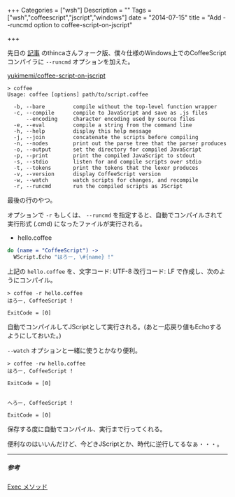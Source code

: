 +++
Categories = ["wsh"]
Description = ""
Tags = ["wsh","coffeescript","jscript","windows"]
date =  "2014-07-15"
title = "Add --runcmd option to coffee-script-on-jscript"

+++

先日の [記事](http://yukimemi.github.io/posts/2014-07-14_CoffeeScript%20on%20Windows%20as%20wsh.html) のthincaさんフォーク版、僕々仕様のWindows上でのCoffeeScriptコンパイラに `--runcmd` オプションを加えた。

[yukimemi/coffee-script-on-jscript](https://github.com/yukimemi/coffee-script-on-jscript)

```dosbatch
> coffee
Usage: coffee [options] path/to/script.coffee

  -b, --bare         compile without the top-level function wrapper
  -c, --compile      compile to JavaScript and save as .js files
      --encoding     character encoding used by source files
  -e, --eval         compile a string from the command line
  -h, --help         display this help message
  -j, --join         concatenate the scripts before compiling
  -n, --nodes        print out the parse tree that the parser produces
  -o, --output       set the directory for compiled JavaScript
  -p, --print        print the compiled JavaScript to stdout
  -s, --stdio        listen for and compile scripts over stdio
  -t, --tokens       print the tokens that the lexer produces
  -v, --version      display CoffeeScript version
  -w, --watch        watch scripts for changes, and recompile
  -r, --runcmd       run the compiled scripts as JScript
```

最後の行のやつ。

オプションで `-r` もしくは、 `--runcmd` を指定すると、自動でコンパイルされて実行形式 (\.cmd) になったファイルが実行される。

- hello.coffee

```coffeescript
do (name = "CoffeeScript") ->
  WScript.Echo "はろー, \#{name} !"
```

上記の ```hello.coffee``` を、文字コード: UTF-8 改行コード: LF で作成し、次のようにコンパイル。

```dosbatch
> coffee -r hello.coffee
はろー, CoffeeScript !

ExitCode = [0]
```

自動でコンパイルしてJScriptとして実行される。(あと一応戻り値もEchoするようにしておいた。)

`--watch` オプションと一緒に使うとかなり便利。

```dosbatch
> coffee -rw hello.coffee
はろー, CoffeeScript !

ExitCode = [0]


へろー, CoffeeScript !

ExitCode = [0]
```

保存する度に自動でコンパイル、実行まで行ってくれる。

便利なのはいいんだけど、今どきJScriptとか、時代に逆行してるなぁ・・・。

- - -

##### 参考
[Exec メソッド](http://msdn.microsoft.com/ja-jp/library/cc364356.aspx)

